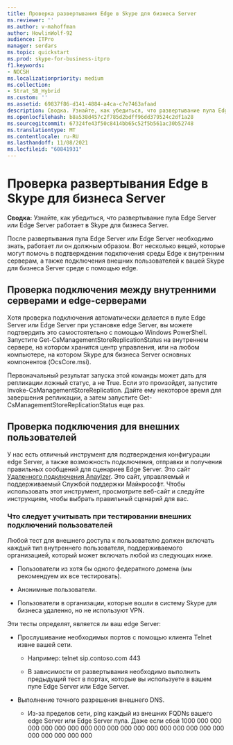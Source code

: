 ```yaml
---
title: Проверка развертывания Edge в Skype для бизнеса Server
ms.reviewer: ''
ms.author: v-mahoffman
author: HowlinWolf-92
audience: ITPro
manager: serdars
ms.topic: quickstart
ms.prod: skype-for-business-itpro
f1.keywords:
- NOCSH
ms.localizationpriority: medium
ms.collection:
- Strat_SB_Hybrid
ms.custom: ''
ms.assetid: 69837f86-d141-4884-a4ca-c7e7463afaad
description: Сводка. Узнайте, как убедиться, что развертывание пула Edge Server или Edge Server работает в Skype для бизнеса Server.
ms.openlocfilehash: b8a538d457c2f785d2bdff96dd379524c2df1a28
ms.sourcegitcommit: 67324fe43f50c8414bb65c52f5b561ac30b52748
ms.translationtype: MT
ms.contentlocale: ru-RU
ms.lasthandoff: 11/08/2021
ms.locfileid: "60841931"
---
```

# <a name="validate-your-edge-deployment-in-skype-for-business-server"></a>Проверка развертывания Edge в Skype для бизнеса Server
 
**Сводка:** Узнайте, как убедиться, что развертывание пула Edge Server или Edge Server работает в Skype для бизнеса Server.
  
После развертывания пула Edge Server или Edge Server необходимо знать, работает ли он должным образом. Вот несколько вещей, которые могут помочь в подтверждении подключения среды Edge к внутренним серверам, а также подключения внешних пользователей к вашей Skype для бизнеса Server среде с помощью edge.
  
## <a name="verify-connectivity-between-your-internal-servers-and-your-edge-servers"></a>Проверка подключения между внутренними серверами и edge-серверами

Хотя проверка подключения автоматически делается в пуле Edge Server или Edge Server при установке edge Server, вы можете подтвердить это самостоятельно с помощью Windows PowerShell. Запустите Get-CsManagementStoreReplicationStatus на внутреннем сервере, на котором хранится центр управления, или на любом компьютере, на котором Skype для бизнеса Server основных компонентов (OcsCore.msi).
  
Первоначальный результат запуска этой команды может дать для репликации ложный статус, а не True. Если это произойдет, запустите Invoke-CsManagementStoreReplication. Дайте ему некоторое время для завершения репликации, а затем запустите Get-CsManagementStoreReplicationStatus еще раз.
  
## <a name="verify-connectivity-for-your-external-users"></a>Проверка подключения для внешних пользователей

У нас есть отличный инструмент для подтверждения конфигурации edge Server, а также возможность подключения, отправки и получения правильных сообщений для сценариев Edge Server. Это сайт [Удаленного подключения Anaylzer](https://testconnectivity.microsoft.com/). Это сайт, управляемый и поддерживаемый Службой поддержки Майкрософт. Чтобы использовать этот инструмент, просмотрите веб-сайт и следуйте инструкциям, чтобы выбрать правильный сценарий для вас.
  
### <a name="things-to-consider-when-testing-external-user-connectivity"></a>Что следует учитывать при тестировании внешних подключений пользователей

Любой тест для внешнего доступа к пользователю должен включать каждый тип внутреннего пользователя, поддерживаемого организацией, который может включать любой из следующих ниже.
  
- Пользователи из хотя бы одного федератного домена (мы рекомендуем их все тестировать).
    
- Анонимные пользователи.
    
- Пользователи в организации, которые вошли в систему Skype для бизнеса удаленно, но не используют VPN.
    
Эти тесты определят, является ли ваш edge Server:
  
- Прослушивание необходимых портов с помощью клиента Telnet извне вашей сети.
    
  - Например: telnet sip.contoso.com 443
    
  - В зависимости от развертывания необходимо выполнить предыдущий тест в портах, которые вы используете в вашем пуле Edge Server или Edge Server.
    
- Выполнение точного разрешения внешнего DNS.
    
  - Из-за пределов сети, ping каждый из внешних FQDNs вашего edge Server или Edge Server пула. Даже если сбой 1000 000 000 000 000 000 000 000 000 000 000 000 000 000 000 000 000 000 000 000 000 000 000
    

